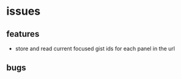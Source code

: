 # issues

## features

- store and read current focused gist ids for each panel in the url

## bugs
